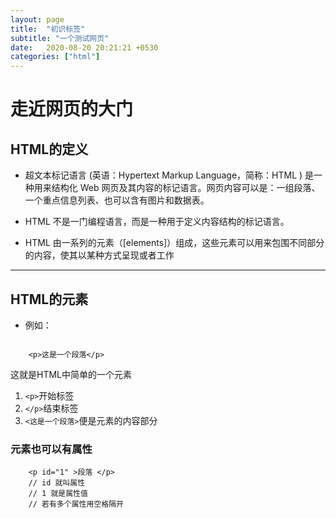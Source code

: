 ```yaml
---
layout: page
title:  "初识标签"
subtitle: "一个测试网页"
date:   2020-08-20 20:21:21 +0530
categories: ["html"]
---
```


# 走近网页的大门

## HTML的定义

- 超文本标记语言 (英语：Hypertext Markup Language，简称：HTML ) 是一种用来结构化 Web 网页及其内容的标记语言。网页内容可以是：一组段落、一个重点信息列表、也可以含有图片和数据表。

- HTML 不是一门编程语言，而是一种用于定义内容结构的标记语言。

- HTML 由一系列的元素（[elements]）组成，这些元素可以用来包围不同部分的内容，使其以某种方式呈现或者工作

---

## HTML的元素

-   例如：

```

    <p>这是一个段落</p> 

```

这就是HTML中简单的一个元素

1. ```<p>```开始标签
2. ```</p>```结束标签
3. ```<这是一个段落>```便是元素的内容部分

### 元素也可以有属性

```
    <p id="1" >段落 </p>
    // id 就叫属性
    // 1 就是属性值
    // 若有多个属性用空格隔开
```